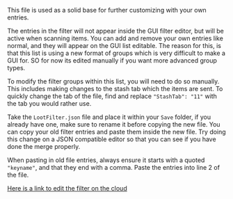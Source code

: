 This file is used as a solid base for further customizing with your own entries.

The entries in the filter will not appear inside the GUI filter editor, but will be active when scanning items. You can add and remove your own entries like normal, and they will appear on the GUI list editable. The reason for this, is that this list is using a new format of groups which is very difficult to make a GUI for. SO for now its edited manually if you want more advanced group types.

To modify the filter groups within this list, you will need to do so manually. This includes making changes to the stash tab which the items are sent. To quickly change the tab of the file, find and replace `"StashTab": "11"` with the tab you would rather use.

Take the `LootFilter.json` file and place it within your `Save` folder, if you already have one, make sure to rename it before copying the new file. You can copy your old filter entries and paste them inside the new file. Try doing this change on a JSON compatible editor so that you can see if you have done the merge properly.

When pasting in old file entries, always ensure it starts with a quoted `"keyname"`, and that they end with a comma. Paste the entries into line 2 of the file.

[Here is a link to edit the filter on the cloud](https://jsoneditoronline.org/#left=cloud.c33e0c7b6de047489bcac324f50039dc)